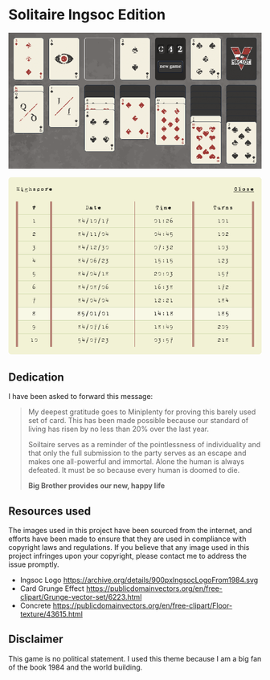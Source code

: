 # Solitaire Ingsoc Edition

![Screenshot of the game](./docs/img/screenshot.webp 'Thanks to Miniplenty for providing this barely used set of cards.')

![Screenshot of the highscore screen](./docs/img/highscore.webp 'I hope every last one of us will reach 101.')

## Dedication

I have been asked to forward this message:

> My deepest gratitude goes to Miniplenty for proving this barely used set of card. This has been made possible because our standard of living has risen by no less than 20% over the last year.
>
> Soiltaire serves as a reminder of the pointlessness of individuality and that only the full submission to the party serves as an escape and makes one all-powerful and immortal. Alone the human is always defeated. It must be so because every human is doomed to die.
>
> **Big Brother provides our new, happy life**

## Resources used

The images used in this project have been sourced from the internet, and efforts have been made to ensure that they are used in compliance with copyright laws and regulations. If you believe that any image used in this project infringes upon your copyright, please contact me to address the issue promptly.

- Ingsoc Logo https://archive.org/details/900pxIngsocLogoFrom1984.svg
- Card Grunge Effect https://publicdomainvectors.org/en/free-clipart/Grunge-vector-set/6223.html
- Concrete https://publicdomainvectors.org/en/free-clipart/Floor-texture/43615.html

## Disclaimer

This game is no political statement. I used this theme because I am a big fan of the book 1984 and the world building.
